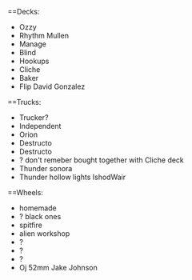 ==Decks:
* Ozzy
* Rhythm  Mullen
* Manage
* Blind
* Hookups
* Cliche
* Baker
* Flip David Gonzalez

==Trucks:
* Trucker?
* Independent
* Orion
* Destructo
* Destructo
* ? don't remeber bought together with Cliche deck
* Thunder sonora
* Thunder hollow lights IshodWair

==Wheels:
* homemade
* ? black ones
* spitfire
* alien workshop
* ?
* ?
* ?
* Oj 52mm Jake Johnson

